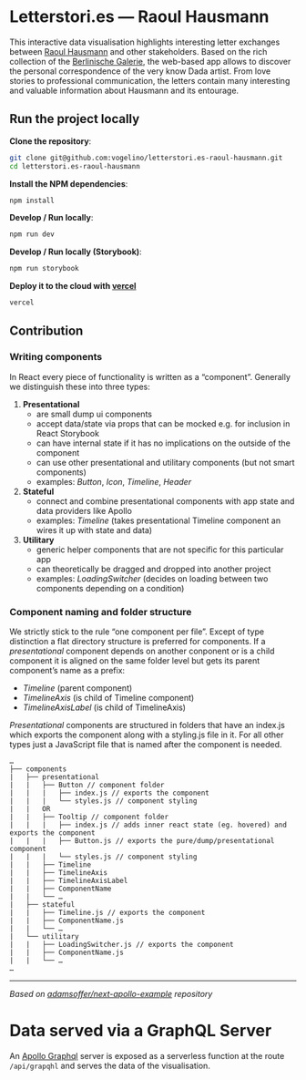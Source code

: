 # Letterstori.es — Raoul Hausmann 
This interactive data visualisation highlights interesting letter exchanges between [Raoul Hausmann](https://en.wikipedia.org/wiki/Raoul_Hausmann) and other stakeholders. Based on the rich collection of the [Berlinische Galerie](https://berlinischegalerie.de/), the web-based app allows to discover the personal correspondence of the very know Dada artist. From love stories to professional communication, the letters contain many interesting and valuable information about Hausmann and its entourage.

## Run the project locally
**Clone the repository**:
```sh
git clone git@github.com:vogelino/letterstori.es-raoul-hausmann.git
cd letterstori.es-raoul-hausmann
```

**Install the NPM dependencies**:
```sh
npm install
```

**Develop / Run locally**:
```sh
npm run dev
```

**Develop / Run locally (Storybook)**:
```sh
npm run storybook
```

**Deploy it to the cloud with [vercel](https://vercel.com/)**
```sh
vercel
```

## Contribution

### Writing components

In React every piece of functionality is written as a “component”. Generally we distinguish these into three types:

1. **Presentational**
	- are small dump ui components
	- accept data/state via props that can be mocked e.g. for inclusion in React Storybook
	- can have internal state if it has no implications on the outside of the component
	- can use other presentational and utilitary components (but not smart components)
	- examples: *Button*, *Icon*, *Timeline*, *Header*
2. **Stateful**
	- connect and combine presentational components with app state and data providers like Apollo
	- examples: *Timeline* (takes presentational Timeline component an wires it up with state and data)
3. **Utilitary**
	- generic helper components that are not specific for this particular app
	- can theoretically be dragged and dropped into another project
	- examples: *LoadingSwitcher* (decides on loading between two components depending on a condition)

### Component naming and folder structure

We strictly stick to the rule “one component per file”. Except of type distinction a flat directory structure is preferred for components. If a *presentational* component depends on another conponent or is a child component it is aligned on the same folder level but gets its parent component’s name as a prefix:

- *Timeline* (parent component)
- *TimelineAxis* (is child of Timeline component)
- *TimelineAxisLabel* (is child of TimelineAxis)

*Presentational* components are structured in folders that have an index.js which exports the component along with a styling.js file in it. For all other types just a JavaScript file that is named after the component is needed.

```
…
├── components
|   ├── presentational
|   |   ├── Button // component folder
|   |   |   ├── index.js // exports the component
|   |   |   └── styles.js // component styling
|   |   OR
|   |   ├── Tooltip // component folder
|   |   |   ├── index.js // adds inner react state (eg. hovered) and exports the component
|   |   |   ├── Button.js // exports the pure/dump/presentational component
|   |   |   └── styles.js // component styling
|   |   ├── Timeline
|   |   ├── TimelineAxis
|   |   ├── TimelineAxisLabel
|   |   ├── ComponentName
|   |   └── …
|   ├── stateful
|   |   ├── Timeline.js // exports the component
|   |   ├── ComponentName.js
|   |   └── …
|   └── utilitary
|   |   ├── LoadingSwitcher.js // exports the component
|   |   ├── ComponentName.js
|   |   └── …
…
```

----

_Based on [adamsoffer/next-apollo-example](https://github.com/adamsoffer/next-apollo-example) repository_


# Data served via a GraphQL Server
An [Apollo Graphql](https://www.apollographql.com/) server is exposed as a serverless function at the route `/api/grapqhl` and serves the data of the visualisation. 
